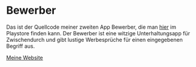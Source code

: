 # Bewerber

Das ist der Quellcode meiner zweiten App Bewerber, die man [hier](https://play.google.com/store/apps/details?id=de.kruemelopment.org.bewerber) im Playstore finden kann.
Der Bewerber ist eine witzige Unterhaltungsapp für Zwischendurch und gibt lustige Werbesprüche für einen eingegebenen Begriff aus.

[Meine Website](https://kruemelopment-dev.de/)